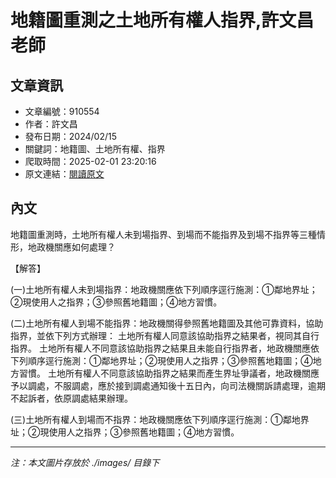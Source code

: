 # 地籍圖重測之土地所有權人指界,許文昌老師

## 文章資訊
- 文章編號：910554
- 作者：許文昌
- 發布日期：2024/02/15
- 關鍵詞：地籍圖、土地所有權、指界
- 爬取時間：2025-02-01 23:20:16
- 原文連結：[閱讀原文](https://real-estate.get.com.tw/Columns/detail.aspx?no=910554)

## 內文


地籍圖重測時，土地所有權人未到場指界、到場而不能指界及到場不指界等三種情形，地政機關應如何處理？


【解答】


(一)土地所有權人未到場指界：地政機關應依下列順序逕行施測：①鄰地界址；②現使用人之指界；③參照舊地籍圖；④地方習慣。


(二)土地所有權人到場不能指界：地政機關得參照舊地籍圖及其他可靠資料，協助指界，並依下列方式辦理：
土地所有權人同意該協助指界之結果者，視同其自行指界。
土地所有權人不同意該協助指界之結果且未能自行指界者，地政機關應依下列順序逕行施測：①鄰地界址；②現使用人之指界；③參照舊地籍圖；④地方習慣。
土地所有權人不同意該協助指界之結果而產生界址爭議者，地政機關應予以調處，不服調處，應於接到調處通知後十五日內，向司法機關訴請處理，逾期不起訴者，依原調處結果辦理。


(三)土地所有權人到場而不指界：地政機關應依下列順序逕行施測：①鄰地界址；②現使用人之指界；③參照舊地籍圖；④地方習慣。

---
*注：本文圖片存放於 ./images/ 目錄下*
